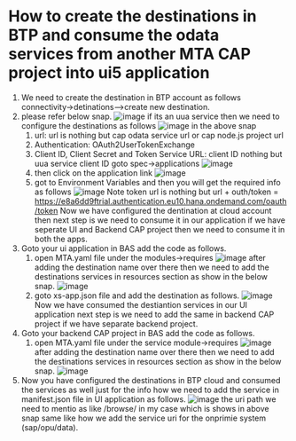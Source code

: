 #  How to create the destinations in BTP and consume the odata services from another MTA CAP project into ui5 application
1) We need to create the destination in BTP account as follows connectivity->detinations-->create new destination.
2) please refer below snap.
![image](https://user-images.githubusercontent.com/51018126/137075112-aa3fe26e-449d-48c3-bea5-92454c5d7ae5.png)
if its an uua service then we need to configure the destinations as follows 
![image](https://user-images.githubusercontent.com/51018126/137075534-f6785cc3-8820-448b-8a25-8709d8ff8ba2.png)
in the above snap 
    1) url: url is nothing but cap odata service url or cap node.js project url
    2) Authentication: OAuth2UserTokenExchange
    3) Client ID, Client Secret and Token Service URL: client ID nothing but uua service client ID goto spec->applications
    ![image](https://user-images.githubusercontent.com/51018126/137075949-48775de6-dc9b-418a-8ba9-bc8a713ab0f3.png)
    4) then click on the application link
    ![image](https://user-images.githubusercontent.com/51018126/137076127-9d9595f8-97f7-4af6-8b1e-7216b2e54b14.png)
    5) got to Environment Variables and then you will get the required info as follows
    ![image](https://user-images.githubusercontent.com/51018126/137076645-0c86db1e-5737-4242-8d80-18e3b769436d.png)
      Note token url is nothing but url + outh/token = https://e8a6dd9ftrial.authentication.eu10.hana.ondemand.com/oauth/token
    Now we have configured the dentination at cloud account then next step is we need to consume it in our application if we have seperate UI and Backend CAP project then we       need to consume it in both the apps.
3) Goto your ui application in BAS add the code as follows.
    1) open MTA.yaml file under the modules->requires
    ![image](https://user-images.githubusercontent.com/51018126/137077381-c528b349-8cbe-4deb-9a8e-e20736d5fb00.png)
      after adding the destination name over there then we need to add the destinations services in resources section as show in the below snap.
      ![image](https://user-images.githubusercontent.com/51018126/137077701-6a13d9cd-fc78-449f-8941-7d4021e6d9e8.png)
    2) goto xs-app.json file and add the destination as follows.
     ![image](https://user-images.githubusercontent.com/51018126/137077883-cba937e6-70b5-48ec-a3ec-fab374f707ed.png)
     Now we have consumed the destiantion services in our UI application next step is we need to add the same in backend CAP project if we have separate backend project.
 4) Goto your backend CAP project in BAS add the code as follows.
     1) open MTA.yaml file under the service module->requires
        ![image](https://user-images.githubusercontent.com/51018126/137078363-27cc5311-3383-40cb-bc37-176de42ddb4e.png)
        after adding the destination name over there then we need to add the destinations services in resources section as show in the below snap.
        ![image](https://user-images.githubusercontent.com/51018126/137078615-d9499559-4e9a-43af-8dbd-016185f62c4e.png)
5) Now you have configured the destinations in BTP cloud and consumed the services as well just for the info how we need to add the service in manifest.json file in UI application as follows.
    ![image](https://user-images.githubusercontent.com/51018126/137079018-88f836ca-1e2b-4c23-9c1f-37261ec5c764.png)
    the uri path we need to mentio as like /browse/ in my case which is shows in above snap same like how we add the service uri for the onprimie system (sap/opu/data).
    


    

